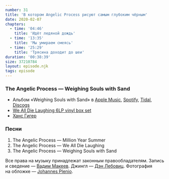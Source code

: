 ```yaml
---
number: 31
title: 'В котором Angelic Process рисуют самым глубоким чёрным'
date: 2020-02-07
chapters:
  - time: '04:46'
    title: 'Идёт ледяной дождь'
  - time: '13:35'
    title: 'Мы умираем смеясь'
  - time: '25:29'
    title: 'Трясина доходит до шеи'
duration: '00:38:39'
size: 37210784
layout: episode.njk
tags: episode
---
```


### The Angelic Process — Weighing Souls with Sand

- Альбом «Weighing Souls with Sand» в
  [Apple Music](https://music.apple.com/album/258929482),
  [Spotify](https://open.spotify.com/album/7g8dRQvCKBxaSJfmoSebgw),
  [Tidal](https://tidal.com/album/93690297),
  [Discogs](https://www.discogs.com/master/550)
- [We All Die Laughing 6LP vinyl box set](https://www.burningworldrecords.com/products/the-angelic-process-we-all-die-laughing-6lp-vinyl-box-set)
- [Ханс Гигер](https://hrgiger.com/)

### Песни

1. The Angelic Process — Million Year Summer
2. The Angelic Process — We All Die Laughing
3. The Angelic Process — Weighing Souls with Sand

Все права на музыку принадлежат законным правообладателям. Запись и сведение — [Вадим Макеев](https://twitter.com/pepelsbey). Джингл — [Дэн Лебовиц](https://www.youtube.com/channel/UC38A5qHrlc_Zgua7vL4b96w). Фотография на обложке — [Johannes Plenio](https://unsplash.com/photos/2QUvkQTBh5s).

